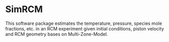 # SimRCM

This software package estimates the temperature, pressure, species mole fractions, etc. in an RCM experiment given initial conditions, piston velocity and RCM geometry bases on Multi-Zone-Model.
